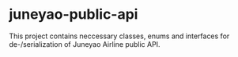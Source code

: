 # juneyao-public-api

This project contains neccessary classes, enums and interfaces for de-/serialization of Juneyao Airline public API.
